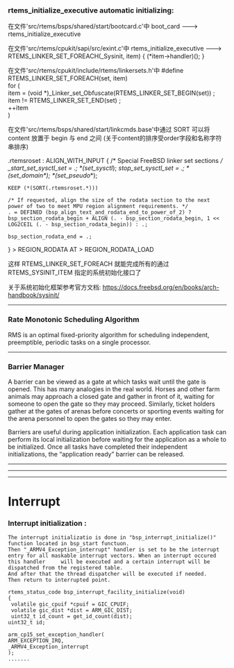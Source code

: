 ### rtems_initialize_executive  automatic initializing: 
在文件'src/rtems/bsps/shared/start/bootcard.c'中
boot_card ---> rtems_initialize_executive

在文件'src/rtems/cpukit/sapi/src/exint.c'中
rtems_initialize_executive ---> RTEMS_LINKER_SET_FOREACH(_Sysinit, item) { (*item->handler)(); }

在文件'src/rtems/cpukit/include/rtems/linkersets.h'中
#define RTEMS_LINKER_SET_FOREACH(set, item)                                     \
for (                                                                           \
    item = (void *)_Linker_set_Obfuscate(RTEMS_LINKER_SET_BEGIN(set)) ;         \
    item != RTEMS_LINKER_SET_END(set) ;                                         \
    ++item                                                                      \
)

在文件'src/rtems/bsps/shared/start/linkcmds.base'中通过 SORT 可以将 content 放置于 begin 与 end 之间 (关于content的排序受order字段和名称字符串排序)

.rtemsroset : ALIGN_WITH_INPUT {
    /* Special FreeBSD linker set sections */
    __start_set_sysctl_set = .;
    *(set_sysctl_*);
    __stop_set_sysctl_set = .;
    *(set_domain_*);
    *(set_pseudo_*);

    KEEP (*(SORT(.rtemsroset.*)))

    /* If requested, align the size of the rodata section to the next power of two to meet MPU region alignment requirements. */
    . = DEFINED (bsp_align_text_and_rodata_end_to_power_of_2) ? bsp_section_rodata_begin + ALIGN (. - bsp_section_rodata_begin, 1 << LOG2CEIL (. - bsp_section_rodata_begin)) : .;

    bsp_section_rodata_end = .;
} > REGION_RODATA AT > REGION_RODATA_LOAD


这样 RTEMS_LINKER_SET_FOREACH 就能完成所有的通过 RTEMS_SYSINIT_ITEM 指定的系统初始化接口了

关于系统初始化框架参考官方文档:
https://docs.freebsd.org/en/books/arch-handbook/sysinit/

***   

### Rate Monotonic Scheduling Algorithm   
RMS is an optimal fixed-priority algorithm for scheduling independent, preemptible, periodic tasks on a single processor.


*** 
### Barrier Manager
A barrier can be viewed as a gate at which tasks wait until the gate is opened. This has many analogies in the real world. Horses and other farm animals may approach a closed gate and gather in front of it, waiting for someone to open the gate so they may proceed. Similarly, ticket holders gather at the gates of arenas before concerts or sporting events waiting for the arena personnel to open the gates so they may enter.

Barriers are useful during application initialization. Each application task can perform its local initialization before waiting for the application as a whole to be initialized. Once all tasks have completed their independent initializations, the “application ready” barrier can be released.






***
***
***
# Interrupt 
### Interrupt initialization : 
    The interrupt initializatio is done in "bsp_interrupt_initialize()" function located in bsp_start functuon.    
    Then "_ARMV4_Exception_interrupt" handler is set to be the interrupt entry for all maskable interrupt vectors. When an interrupt occured this handler     will be executed and a certain interrupt will be dispatched from the registered table.
    And after that the thread dispatcher will be executed if needed.
    Then return to interrupted point.
    
    rtems_status_code bsp_interrupt_facility_initialize(void)
    {
     volatile gic_cpuif *cpuif = GIC_CPUIF;
     volatile gic_dist *dist = ARM_GIC_DIST;
     uint32_t id_count = get_id_count(dist);
    uint32_t id;

    arm_cp15_set_exception_handler(
    ARM_EXCEPTION_IRQ,
    _ARMV4_Exception_interrupt
    ); 
    .......
    
